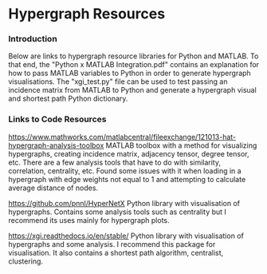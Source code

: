 # Hypergraph Resources

### Introduction
Below are links to hypergraph resource libraries for Python and MATLAB. To that end, the "Python x MATLAB Integration.pdf" contains an explanation for how to pass MATLAB variables to Python in order to generate hypergraph visualisations. The "xgi_test.py" file can be used to test passing an incidence matrix from MATLAB to Python and generate a hypergraph visual and shortest path Python dictionary.

### Links to Code Resources
https://www.mathworks.com/matlabcentral/fileexchange/121013-hat-hypergraph-analysis-toolbox
MATLAB toolbox with a method for visualizing hypergraphs, creating incidence matrix, adjacency tensor, degree tensor, etc. There are a few analysis tools that have to do with similarity, correlation, centrality, etc. Found some issues with it when loading in a hypergraph with edge weights not equal to 1 and attempting to calculate average distance of nodes.

https://github.com/pnnl/HyperNetX
Python library with visualisation of hypergraphs. Contains some analysis tools such as centrality but I recommend its uses mainly for hypergraph plots.

https://xgi.readthedocs.io/en/stable/
Python library with visualisation of hypergraphs and some analysis. I recommend this package for visualisation. It also contains a shortest path algorithm, centralist, clustering.
